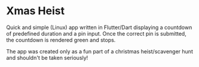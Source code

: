 # Xmas Heist

Quick and simple (Linux) app written in Flutter/Dart displaying a countdown of predefined duration and a pin input. Once the correct pin is submitted, the countdown is rendered green and stops.

The app was created only as a fun part of a christmas heist/scavenger hunt and shouldn't be taken seriously!
